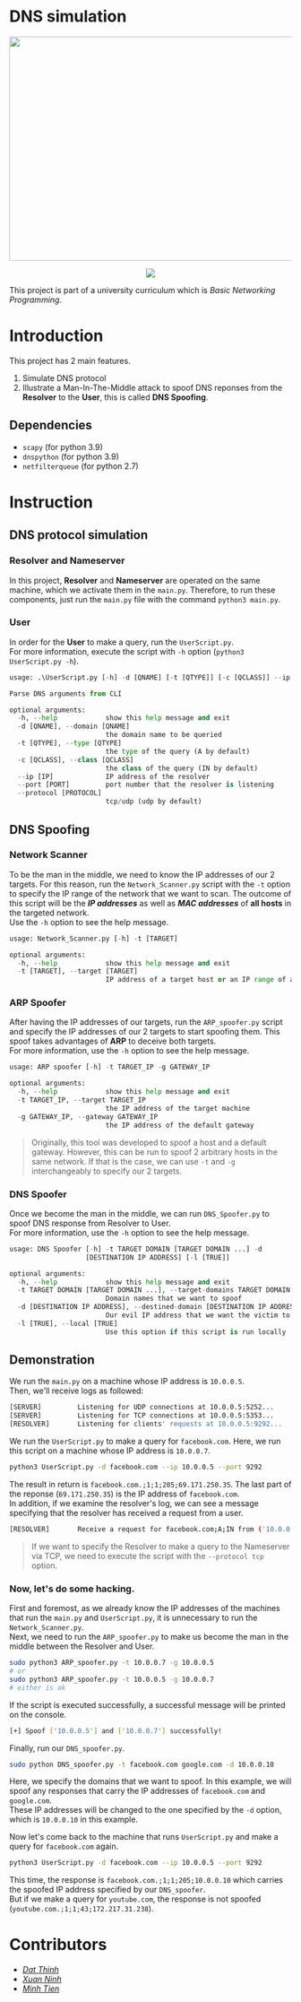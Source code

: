 # DNS simulation
<p align="center">
  <img width="600" height="400" src="https://upload.wikimedia.org/wikipedia/commons/thumb/3/38/Logo_UIT_updated.jpg/800px-Logo_UIT_updated.jpg">
</p>  

<p align="center">
  <img src="https://github.com/datthinh1801/NT106.DNS-simulation/actions/workflows/.github/workflows/python-app.yml/badge.svg"
</p>

This project is part of a university curriculum which is *Basic Networking Programming*.  

# Introduction
This project has 2 main features.  
1. Simulate DNS protocol  
2. Illustrate a Man-In-The-Middle attack to spoof DNS reponses from the **Resolver** to the **User**, this is called **DNS Spoofing**.

## Dependencies
- `scapy` (for python 3.9)
- `dnspython` (for python 3.9)
- `netfilterqueue` (for python 2.7)

# Instruction
## DNS protocol simulation
### Resolver and Nameserver
In this project, **Resolver** and **Nameserver** are operated on the same machine, which we activate them in the `main.py`. Therefore, to run these components, just run the `main.py` file with the command `python3 main.py`.  
### User
In order for the **User** to make a query, run the `UserScript.py`.  
For more information, execute the script with `-h` option (`python3 UserScript.py -h`).  
```python
usage: .\UserScript.py [-h] -d [QNAME] [-t [QTYPE]] [-c [QCLASS]] --ip [IP] --port [PORT] [--protocol [PROTOCOL]]

Parse DNS arguments from CLI

optional arguments:
  -h, --help            show this help message and exit
  -d [QNAME], --domain [QNAME]
                        the domain name to be queried
  -t [QTYPE], --type [QTYPE]
                        the type of the query (A by default)
  -c [QCLASS], --class [QCLASS]
                        the class of the query (IN by default)
  --ip [IP]             IP address of the resolver
  --port [PORT]         port number that the resolver is listening
  --protocol [PROTOCOL]
                        tcp/udp (udp by default)
```

## DNS Spoofing
### Network Scanner
To be the man in the middle, we need to know the IP addresses of our 2 targets. For this reason, run the `Network_Scanner.py` script with the `-t` option to specify the IP range of the network that we want to scan. The outcome of this script will be the ***IP addresses*** as well as ***MAC addresses*** of **all hosts** in the targeted network.  
Use the `-h` option to see the help message.
```python
usage: Network_Scanner.py [-h] -t [TARGET]

optional arguments:
  -h, --help            show this help message and exit
  -t [TARGET], --target [TARGET]
                        IP address of a target host or an IP range of a target network
```
### ARP Spoofer
After having the IP addresses of our targets, run the `ARP_spoofer.py` script and specify the IP addresses of our 2 targets to start spoofing them. This spoof takes advantages of **ARP** to deceive both targets.  
For more information, use the `-h` option to see the help message.
```python
usage: ARP spoofer [-h] -t TARGET_IP -g GATEWAY_IP

optional arguments:
  -h, --help            show this help message and exit
  -t TARGET_IP, --target TARGET_IP
                        the IP address of the target machine
  -g GATEWAY_IP, --gateway GATEWAY_IP
                        the IP address of the default gateway
```  
> Originally, this tool was developed to spoof a host and a default gateway. However, this can be run to spoof 2 arbitrary hosts in the same network. If that is the case, we can use `-t` and `-g` interchangeably to specify our 2 targets.  

### DNS Spoofer
Once we become the man in the middle, we can run `DNS_Spoofer.py` to spoof DNS response from Resolver to User.  
For more information, use the `-h` option to see the help message.
```python
usage: DNS Spoofer [-h] -t TARGET DOMAIN [TARGET DOMAIN ...] -d
                   [DESTINATION IP ADDRESS] [-l [TRUE]]

optional arguments:
  -h, --help            show this help message and exit
  -t TARGET DOMAIN [TARGET DOMAIN ...], --target-domains TARGET DOMAIN [TARGET DOMAIN ...]
                        Domain names that we want to spoof
  -d [DESTINATION IP ADDRESS], --destined-domain [DESTINATION IP ADDRESS]
                        Our evil IP address that we want the victim to reach
  -l [TRUE], --local [TRUE]
                        Use this option if this script is run locally
```  
## Demonstration
We run the `main.py` on a machine whose IP address is `10.0.0.5`.  
Then, we'll receive logs as followed:
```bash
[SERVER]         Listening for UDP connections at 10.0.0.5:5252...
[SERVER]         Listening for TCP connections at 10.0.0.5:5353...
[RESOLVER]       Listening for clients' requests at 10.0.0.5:9292...
```  
We run the `UserScript.py` to make a query for `facebook.com`. Here, we run this script on a machine whose IP address is `10.0.0.7`.
```bash
python3 UserScript.py -d facebook.com --ip 10.0.0.5 --port 9292
```
The result in return is `facebook.com.;1;1;205;69.171.250.35`. The last part of the reponse (`69.171.250.35`) is the IP address of `facebook.com`.  
In addition, if we examine the resolver's log, we can see a message specifying that the resolver has received a request from a user. 
```bash
[RESOLVER]       Receive a request for facebook.com;A;IN from ('10.0.0.7', 49775) using UDP
```
> If we want to specify the Resolver to make a query to the Nameserver via TCP, we need to execute the script with the `--protocol tcp` option.
### Now, let's do some hacking.  
First and foremost, as we already know the IP addresses of the machines that run the `main.py` and `UserScript.py`, it is unnecessary to run the `Network_Scanner.py`.  
Next, we need to run the `ARP_spoofer.py` to make us become the man in the middle between the Resolver and User.
```bash
sudo python3 ARP_spoofer.py -t 10.0.0.7 -g 10.0.0.5
# or
sudo python3 ARP_spoofer.py -t 10.0.0.5 -g 10.0.0.7
# either is ok
```
If the script is executed successfully, a successful message will be printed on the console.
```bash
[+] Spoof ['10.0.0.5'] and ['10.0.0.7'] successfully!
```

Finally, run our `DNS_spoofer.py`.
```bash
sudo python DNS_spoofer.py -t facebook.com google.com -d 10.0.0.10
```
Here, we specify the domains that we want to spoof. In this example, we will spoof any responses that carry the IP addresses of `facebook.com` and `google.com`.  
These IP addresses will be changed to the one specified by the `-d` option, which is `10.0.0.10` in this example.  
  
Now let's come back to the machine that runs `UserScript.py` and make a query for `facebook.com` again.
```bash
python3 UserScript.py -d facebook.com --ip 10.0.0.5 --port 9292
```

This time, the response is `facebook.com.;1;1;205;10.0.0.10` which carries the spoofed IP address specified by our `DNS_spoofer`.  
But if we make a query for `youtube.com`, the response is not spoofed (`youtube.com.;1;1;43;172.217.31.238`).  

# Contributors
- [*Dat Thinh*](https://github.com/datthinh1801)  
- [*Xuan Ninh*](https://github.com/xuanninh1412)  
- [*Minh Tien*](https://github.com/mt2651)
